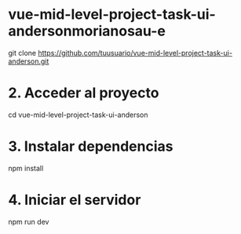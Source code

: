 # vue-mid-level-project-task-ui-andersonmorianosau-e

git clone https://github.com/tuusuario/vue-mid-level-project-task-ui-anderson.git

# 2. Acceder al proyecto
cd vue-mid-level-project-task-ui-anderson

# 3. Instalar dependencias
npm install

# 4. Iniciar el servidor
npm run dev
